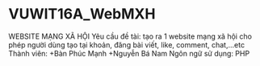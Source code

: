 # VUWIT16A_WebMXH
WEBSITE MẠNG XÃ HỘI
Yêu cầu đề tài: tạo ra 1 website mạng xã hội cho phép người dùng tạo tại khoản, đăng bài viết, like, comment, chat,...etc
Thành viên: 
+Bàn Phúc Mạnh
+Nguyễn Bá Nam
Ngôn ngữ sử dụng: PHP
